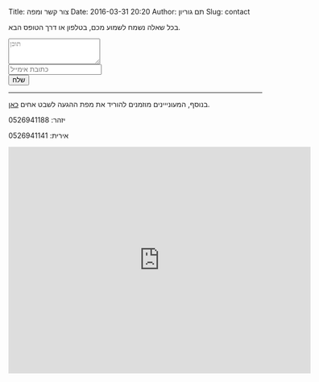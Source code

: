 Title: צור קשר ומפה
Date: 2016-03-31 20:20
Author: תם גוריון
Slug: contact

בכל שאלה נשמח לשמוע מכם, בטלפון או דרך הטופס הבא.

<!-- Contact form -->
<p>
  <form action="//formspree.io/bros.tribe@gmail.com" method="POST">
    <div class="form-group">
      <textarea type="text" class="form-control" rows="3" placeholder="תוכן" name="content"></textarea>
    </div>
    <div class="form-group">
      <input type="email" class="form-control" placeholder="כתובת אימייל" name="_replyto">
    </div>
    <button type="submit" class="btn btn-primary">שלח</button>
    <input type="hidden" name="_next" value="/email_sent.html" />
  </form>
</p>

<hr />

בנוסף, המעונייינים מוזמנים להוריד את מפת ההגעה לשבט אחים [כאן](https://www.dropbox.com/s/qhm93kadlk9goz3/HebrewMap.pdf).

יזהר: 0526941188

אירית: 0526941141

<!-- Map -->
<div class="text-center">
    <div class="img-thumbnail">
    <iframe src="https://www.google.com/maps/embed?pb=!1m14!1m8!1m3!1d13423.830594752124!2d35.169360309606915!3d32.74031524287168!3m2!1i1024!2i768!4f13.1!3m3!1m2!1s0x0%3A0xb3764918bff8027e!2z16nXkdeYINeQ15fXmdedIC8gR2FsaWxlZSBCZWRvdWluIENhbXBsb2RnZQ!5e0!3m2!1sen!2sil!4v1415364038698" width="600" height="450" frameborder="0" style="border:0"></iframe>
    </div>
</div>
